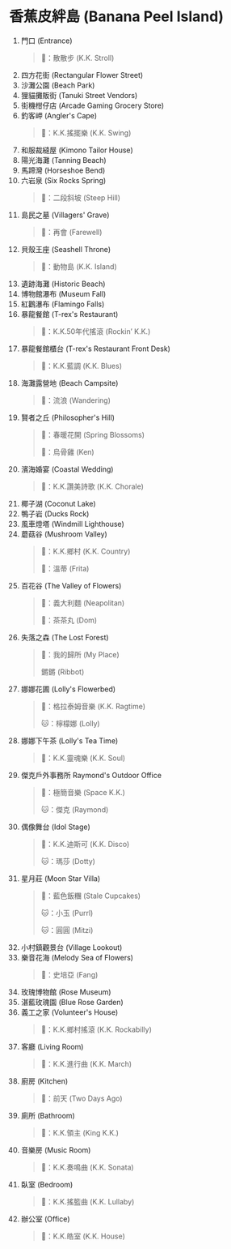 # 香蕉皮絆島 (Banana Peel Island)

1. 門口 (Entrance)
   > 🎵：散散步 (K.K. Stroll)
2. 四方花街 (Rectangular Flower Street)
3. 沙灘公園 (Beach Park)
4. 狸貓攤販街 (Tanuki Street Vendors)
5. 街機柑仔店 (Arcade Gaming Grocery Store)
6. 釣客岬 (Angler's Cape)
   > 🎵：K.K.搖擺樂 (K.K. Swing)
7. 和服裁縫屋 (Kimono Tailor House)
8. 陽光海灘 (Tanning Beach)
9. 馬蹄灣 (Horseshoe Bend)
10. 六岩泉 (Six Rocks Spring)
    > 🎵：二段斜坡 (Steep Hill)
11. 島民之墓 (Villagers' Grave)
    > 🎵：再會 (Farewell)
12. 貝殼王座 (Seashell Throne)
    > 🎵：動物島 (K.K. Island)
13. 遺跡海灘 (Historic Beach)
14. 博物館瀑布 (Museum Fall)
15. 紅鸛瀑布 (Flamingo Falls)
16. 暴龍餐館 (T-rex's Restaurant)
    > 🎵：K.K.50年代搖滾 (Rockin’ K.K.)
17. 暴龍餐館櫃台 (T-rex's Restaurant Front Desk)
    > 🎵：K.K.藍調 (K.K. Blues)
18. 海灘露營地 (Beach Campsite)
    > 🎵：流浪 (Wandering)
19. 賢者之丘 (Philosopher's Hill)
    > 🎵：春暖花開 (Spring Blossoms)
    >
    > 🐔：烏骨雞 (Ken)
20. 濱海婚宴 (Coastal Wedding)
    > 🎵：K.K.讚美詩歌 (K.K. Chorale)
21. 椰子湖 (Coconut Lake)
22. 鴨子岩 (Ducks Rock)
23. 風車燈塔 (Windmill Lighthouse)
24. 蘑菇谷 (Mushroom Valley)
    > 🎵：K.K.鄉村 (K.K. Country)
    >
    > 🐏：溫蒂 (Frita)
25. 百花谷 (The Valley of Flowers)
    > 🎵：義大利麵 (Neapolitan)
    >
    > 🐏：茶茶丸 (Dom)
26. 失落之森 (The Lost Forest)
    > 🎵：我的歸所 (My Place)
    >
    > 鏘鏘 (Ribbot)
27. 娜娜花圃 (Lolly's Flowerbed)
    > 🎵：格拉泰姆音樂 (K.K. Ragtime)
    >
    > 🐱：檸檬娜 (Lolly)
28. 娜娜下午茶 (Lolly's Tea Time)
    > 🎵：K.K.靈魂樂 (K.K. Soul)
29. 傑克戶外事務所 Raymond's Outdoor Office
    > 🎵：極簡音樂 (Space K.K.)
    >
    > 🐱：傑克 (Raymond)
30. 偶像舞台 (Idol Stage)
    > 🎵：K.K.迪斯可 (K.K. Disco)
    >
    > 🐱：瑪莎 (Dotty)
31. 星月莊 (Moon Star Villa)
    > 🎵：藍色飯糰 (Stale Cupcakes)
    >
    > 🐱：小玉 (Purrl)
    >
    > 🐱：圓圓 (Mitzi)
32. 小村鎮觀景台 (Village Lookout)
33. 樂音花海 (Melody Sea of Flowers)
    > 🐺：史培亞 (Fang)
34. 玫瑰博物館 (Rose Museum)
35. 湛藍玫瑰園 (Blue Rose Garden)
36. 義工之家 (Volunteer's House)
    > 🎵：K.K.鄉村搖滾 (K.K. Rockabilly)
37. 客廳 (Living Room)
    > 🎵：K.K.進行曲 (K.K. March)
38. 廚房 (Kitchen)
    > 🎵：前天 (Two Days Ago)
39. 廁所 (Bathroom)
    > 🎵：K.K.領主 (King K.K.)
40. 音樂房 (Music Room)
    > 🎵：K.K.奏鳴曲 (K.K. Sonata)
41. 臥室 (Bedroom)
    > 🎵：K.K.搖籃曲 (K.K. Lullaby)
42. 辦公室 (Office)
    > 🎵：K.K.皓室 (K.K. House)
